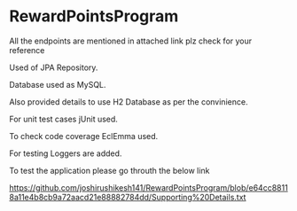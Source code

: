 # RewardPointsProgram

All the endpoints are mentioned in attached link plz check for your reference

Used of JPA Repository.

Database used as MySQL.

Also provided details to use H2 Database as per the convinience.

For unit test cases jUnit used.

To check code coverage EclEmma used.

For testing Loggers are added.


To test the application please go throuth the below link

https://github.com/joshirushikesh141/RewardPointsProgram/blob/e64cc88118a11e4b8cb9a72aacd21e88882784dd/Supporting%20Details.txt



